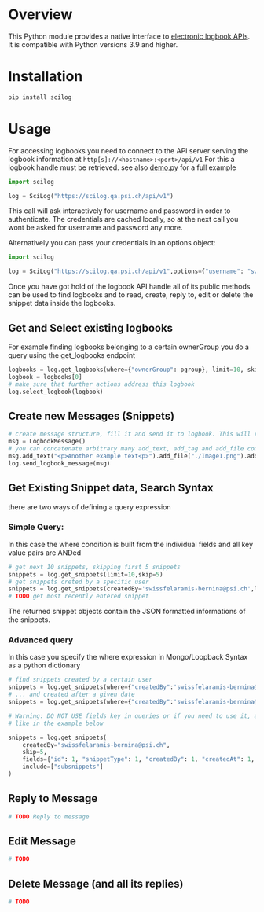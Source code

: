 # Overview
This Python module provides a native interface to [electronic logbook APIs](https://scilog.psi.ch/). It is compatible with Python versions 3.9 and higher.

# Installation

```bash
pip install scilog
```

# Usage

For accessing logbooks you need to connect to the API server serving the logbook information at ```http[s]://<hostname>:<port>/api/v1```
For this a logbook handle must be retrieved. see also [demo.py](https://github.com/paulscherrerinstitute/scilog/blob/addPypiWorkflow/demo/demo.py) for a full example

```python
import scilog

log = SciLog("https://scilog.qa.psi.ch/api/v1")
```
This call will ask interactively for username and password in order to authenticate. The credentials are cached locally, so at the next call you wont be asked for username and password any more.

Alternatively you can pass your credentials in an options object:

```python
import scilog

log = SciLog("https://scilog.qa.psi.ch/api/v1",options={"username": "swissfelaramis-bernina@psi.ch","password":"secret"})
```

Once you have got hold of the logbook API handle all of its public methods can be used to find logbooks and to read, create, reply to, edit or delete the snippet data inside the logbooks.

## Get and Select existing logbooks

For example finding logbooks belonging to a certain ownerGroup you do a query using the get_logbooks endpoint

```python
logbooks = log.get_logbooks(where={"ownerGroup": pgroup}, limit=10, skip=0)
logbook = logbooks[0]
# make sure that further actions address this logbook
log.select_logbook(logbook)
```

## Create new Messages (Snippets)

```python
# create message structure, fill it and send it to logbook. This will result in one new snippet in the connected logbook
msg = LogbookMessage()
# you can concatenate arbitrary many add_text, add_tag and add_file commands to add text, images and tags
msg.add_text("<p>Another example text<p>").add_file("./Image1.png").add_tag(["color"])
log.send_logbook_message(msg)
```

## Get Existing Snippet data, Search Syntax

there are two ways of defining a query expression

### Simple Query:

In this case the where condition is built from the individual fields and  all key value pairs  are ANDed

```python
# get next 10 snippets, skipping first 5 snippets
snippets = log.get_snippets(limit=10,skip=5)
# get snippets creted by a specific user
snippets = log.get_snippets(createdBy='swissfelaramis-bernina@psi.ch',limit=10,skip=5)
# TODO get most recently entered snippet
```

The returned snippet objects contain the JSON formatted informations of the snippets.

### Advanced query 

In this case you  specify the where expression in Mongo/Loopback Syntax as a python dictionary
```python
# find snippets created by a certain user
snippets = log.get_snippets(where={"createdBy":'swissfelaramis-bernina@psi.ch'})
# ... and created after a given date
snippets = log.get_snippets(where={"createdBy":'swissfelaramis-bernina@psi.ch','createdAt': {"gt": '2023-01-05T15:12:00Z'}})

# Warning: DO NOT USE fields key in queries or if you need to use it, always add the id field
# like in the example below

snippets = log.get_snippets(
    createdBy="swissfelaramis-bernina@psi.ch",
    skip=5,
    fields={"id": 1, "snippetType": 1, "createdBy": 1, "createdAt": 1, "parentId":1},
    include=["subsnippets"]
)
```

## Reply to Message

```python
# TODO Reply to message 
```

## Edit Message

```python
# TODO
```

## Delete Message (and all its replies)

```python
# TODO
```




